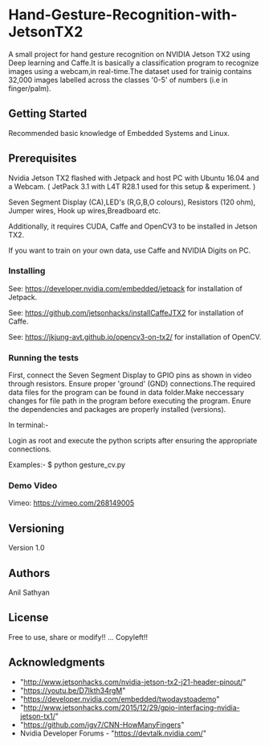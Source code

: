 # Hand-Gesture-Recognition-with-JetsonTX2
A small project for hand gesture recognition on NVIDIA Jetson TX2 using Deep learning and Caffe.It is basically a classification program to recognize images
using a webcam,in real-time.The dataset used for trainig contains 32,000 images labelled across the classes '0-5' of numbers (i.e in finger/palm).

## Getting Started

Recommended basic knowledge of Embedded Systems and Linux.

## Prerequisites

Nvidia Jetson TX2 flashed with Jetpack and host PC with Ubuntu 16.04 and a Webcam.
( JetPack 3.1 with L4T R28.1 used for this setup & experiment. )

Seven Segment Display (CA),LED's (R,G,B,O colours), Resistors (120 ohm), Jumper wires, Hook up wires,Breadboard etc.

Additionally, it requires CUDA, Caffe and OpenCV3 to be installed in Jetson TX2.

If you want to train on your own data, use Caffe and NVIDIA Digits on PC.

### Installing

See: https://developer.nvidia.com/embedded/jetpack for installation of Jetpack.

See: https://github.com/jetsonhacks/installCaffeJTX2 for installation of Caffe.

See: https://jkjung-avt.github.io/opencv3-on-tx2/ for installation of OpenCV.

### Running the tests

First, connect the Seven Segment Display to GPIO pins as shown in video through resistors.
Ensure proper 'ground' (GND) connections.The required data files for the program can be found in data folder.Make neccessary changes for file path in the program before executing the program.
Enure the dependencies and packages are properly installed (versions).

In terminal:-

Login as root and execute the python scripts after ensuring the appropriate connections.

Examples:-
$ python gesture_cv.py

### Demo Video

Vimeo: https://vimeo.com/268149005

## Versioning

Version 1.0

## Authors

Anil Sathyan
## License

Free to use, share or modify!! ... Copyleft!!

## Acknowledgments
* "http://www.jetsonhacks.com/nvidia-jetson-tx2-j21-header-pinout/"
* "https://youtu.be/D7lkth34rgM"
* "https://developer.nvidia.com/embedded/twodaystoademo"
* "http://www.jetsonhacks.com/2015/12/29/gpio-interfacing-nvidia-jetson-tx1/"
* "https://github.com/jgv7/CNN-HowManyFingers"
*  Nvidia Developer Forums - "https://devtalk.nvidia.com/"
